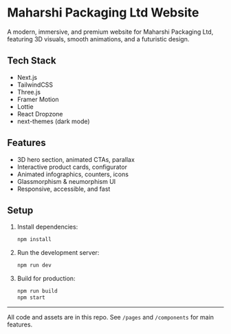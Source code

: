 # Maharshi Packaging Ltd Website

A modern, immersive, and premium website for Maharshi Packaging Ltd, featuring 3D visuals, smooth animations, and a futuristic design.

## Tech Stack
- Next.js
- TailwindCSS
- Three.js
- Framer Motion
- Lottie
- React Dropzone
- next-themes (dark mode)

## Features
- 3D hero section, animated CTAs, parallax
- Interactive product cards, configurator
- Animated infographics, counters, icons
- Glassmorphism & neumorphism UI
- Responsive, accessible, and fast

## Setup
1. Install dependencies:
   ```bash
   npm install
   ```
2. Run the development server:
   ```bash
   npm run dev
   ```
3. Build for production:
   ```bash
   npm run build
   npm start
   ```

---

All code and assets are in this repo. See `/pages` and `/components` for main features. 